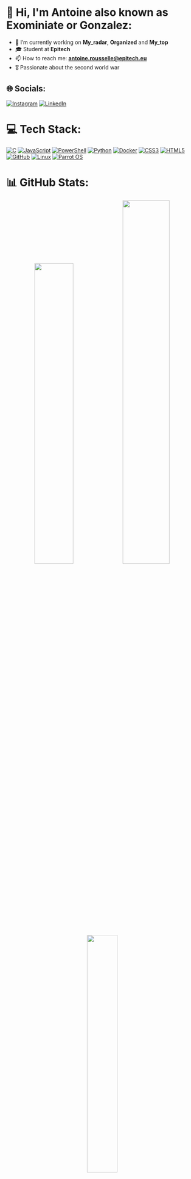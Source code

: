 # 💫 Hi, I'm Antoine also known as Exominiate or Gonzalez:
- 🔭 I’m currently working on **My_radar**, **Organized** and **My_top**
- 🎓 Student at **Epitech**
- 📫 How to reach me: **antoine.rousselle@epitech.eu**
- 🎖️ Passionate about the second world war


## 🌐 Socials:
[![Instagram](https://img.shields.io/badge/Instagram-%23E4405F.svg?logo=Instagram&logoColor=white)](https://instagram.com/exominiate59) [![LinkedIn](https://img.shields.io/badge/LinkedIn-%230077B5.svg?logo=linkedin&logoColor=white)](https://www.linkedin.com/in/rousselle-antoine-1354a12b2/) 

# 💻 Tech Stack:
[![C](https://img.shields.io/badge/c-%2300599C.svg?style=for-the-badge&logo=c&logoColor=white)](https://en.cppreference.com/w/c) 
[![JavaScript](https://img.shields.io/badge/javascript-%23323330.svg?style=for-the-badge&logo=javascript&logoColor=%23F7DF1E)](https://developer.mozilla.org/en-US/docs/Web/JavaScript) 
[![PowerShell](https://img.shields.io/badge/PowerShell-%235391FE.svg?style=for-the-badge&logo=powershell&logoColor=white)](https://learn.microsoft.com/en-us/powershell/) 
[![Python](https://img.shields.io/badge/python-3670A0?style=for-the-badge&logo=python&logoColor=ffdd54)](https://www.python.org/) 
[![Docker](https://img.shields.io/badge/docker-%230db7ed.svg?style=for-the-badge&logo=docker&logoColor=white)](https://www.docker.com/) 
[![CSS3](https://img.shields.io/badge/css3-%231572B6.svg?style=for-the-badge&logo=css3&logoColor=white)](https://developer.mozilla.org/en-US/docs/Web/CSS) 
[![HTML5](https://img.shields.io/badge/html5-%23E34F26.svg?style=for-the-badge&logo=html5&logoColor=white)](https://developer.mozilla.org/en-US/docs/Web/HTML) 
[![GitHub](https://img.shields.io/badge/github-%23121011.svg?style=for-the-badge&logo=github&logoColor=white)](https://github.com/)
[![Linux](https://img.shields.io/badge/linux-%23FCC624.svg?style=for-the-badge&logo=linux&logoColor=black)](https://www.kernel.org/) 
[![Parrot OS](https://img.shields.io/badge/parrot%20os-%2310B981.svg?style=for-the-badge&logo=parrotsecurity&logoColor=white)](https://www.parrotsec.org/)

# 📊 GitHub Stats:
<p align="center">
   <img width="45%" src="https://github-readme-stats.vercel.app/api?username=Exominiate59&theme=dark&hide_border=false&include_all_commits=true&count_private=true" />
   <img width="49.5%" src="https://github-readme-streak-stats.herokuapp.com/?user=Exominiate59&theme=dark&hide_border=false" />
   <img width="40%" src="https://github-readme-stats.vercel.app/api/top-langs/?username=Exominiate59&theme=dark&border=false&include&all_commits=true&count_private=true&layout=compact"/>
</p>
<p align="center">
   <img src="https://tryhackme-badges.s3.amazonaws.com/Exominiate59.png"/>
</p>

---
[![](https://visitcount.itsvg.in/api?id=Exominiate59&icon=0&color=0)](https://visitcount.itsvg.in)

<!-- Proudly created with GPRM ( https://gprm.itsvg.in ) -->
